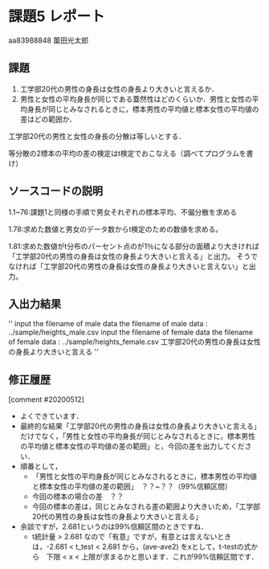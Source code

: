 # 課題5 レポート

aa83988848 薗田光太郎

## 課題

1. 工学部20代の男性の身長は女性の身長より大きいと言えるか．
2. 男性と女性の平均身長が同じである蓋然性はどのくらいか．男性と女性の平均身長が同じとみなされるときに，標本男性の平均値と標本女性の平均値の差はどの範囲か．

工学部20代の男性と女性の身長の分散は等しいとする．

等分散の2標本の平均の差の検定はt検定でおこなえる（調べてプログラムを書け）

## ソースコードの説明
1.1~76:課題1と同様の手順で男女それぞれの標本平均、不偏分散を求める

1.78:求めた数値と男女のデータ数からt検定のための数値を求める。

1.81:求めた数値がt分布のパーセント点のが1％になる部分の面積より大きければ
    「工学部20代の男性の身長は女性の身長より大きいと言える」と出力。
    そうでなければ「工学部20代の男性の身長は女性の身長より大きいと言えない」と出力。
## 入出力結果
''
input the filename of male data
the filename of male data : ../sample/heights_male.csv
input the filename of female data
the filename of female data : ../sample/heights_female.csv
工学部20代の男性の身長は女性の身長より大きいと言える
''

## 修正履歴

[comment #20200512]
- よくできています．
- 最終的な結果「工学部20代の男性の身長は女性の身長より大きいと言える」だけでなく，「男性と女性の平均身長が同じとみなされるときに，標本男性の平均値と標本女性の平均値の差の範囲」と，今回の差を出力してください．
- 順番として，
  - 「男性と女性の平均身長が同じとみなされるときに，標本男性の平均値と標本女性の平均値の差の範囲」　？？~？？（99%信頼区間）
  - 今回の標本の場合の差　？？
  - 今回の標本の差は，同じとみなされる差の範囲より大きいため，「工学部20代の男性の身長は女性の身長より大きいと言える」
- 余談ですが，2.681というのは99%信頼区間のときですね．
  - t統計量 > 2.681 なので「有意」ですが，有意とは言えないときは，-2.681 < t_test  < 2.681 から，(ave-ave2) をxとして，t-testの式から　下限 < x < 上限が求まるかと思います．これが99%信頼区間です．
